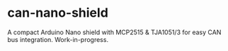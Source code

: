 # can-nano-shield

A compact Arduino Nano shield with MCP2515 & TJA1051/3 for easy CAN bus integration. Work-in-progress.
